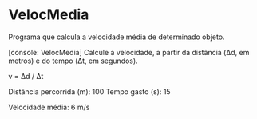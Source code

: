 # VelocMedia
Programa que calcula a velocidade média de determinado objeto.



[console: VelocMedia] Calcule a velocidade, a partir da distância (Δd, em metros) e do tempo (Δt, em segundos).

v = Δd / Δt

Distância percorrida (m): 100
Tempo gasto (s): 15

Velocidade média: 6 m/s